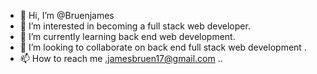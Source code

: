 - 👋 Hi, I’m @Bruenjames
- 👀 I’m interested in becoming a full stack web developer. 
- 🌱 I’m currently learning back end web development. 
- 💞️ I’m looking to collaborate on back end full stack web development .
- 📫 How to reach me .jamesbruen17@gmail.com ..

<!---
Bruenjames/Bruenjames is a ✨ special ✨ repository because its `README.md` (this file) appears on your GitHub profile.
You can click the Preview link to take a look at your changes.
--->
